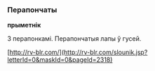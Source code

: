 ### Перапончаты
**прыметнік**

З перапонкамі. Перапончатыя лапы ў гусей.

<a rel="author">[http://rv-blr.com/](http://rv-blr.com/slounik.jsp?letterId=0&maskId=0&pageId=2318)</a>
